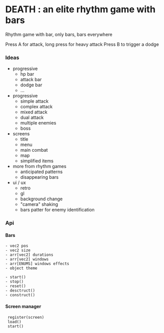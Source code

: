 # DEATH : an elite rhythm game with bars

Rhythm game with bar, only bars, bars everywhere

Press A for attack, long press for heavy attack
Press B to trigger a dodge

### Ideas

- progressive
  - hp bar
  - attack bar
  - dodge bar
  - ...
- progressive
  - simple attack
  - complex attack
  - mixed attack
  - dual attack
  - multiple enemies
  - boss
- screens
  - title
  - menu
  - main combat
  - map
  - simplified items
- more from rhythm games
  - anticipated patterns
  - disappearing bars
- ui / ux
  - retro
  - gl
  - background change
  - "camera" shaking
  - bars patter for enemy identification
 
### Api

#### Bars
 
 ```
 - vec2 pos
 - vec2 size
 - arr[vec2] durations
 - arr[vec2] windows
 - arr[ENUMS] windows effects
 - object theme
 
 - start()
 - stop()
 - reset()
 - desctruct()
 - construct()
 ```
 
#### Screen manager

```
 register(screen)
 load()
 start()
```
